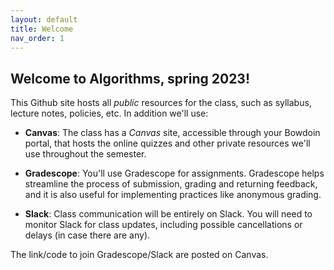 ```yaml
---
layout: default 
title: Welcome
nav_order: 1
---
```



## Welcome to Algorithms, spring 2023! 

This Github site hosts all _public_ resources for the class, such as syllabus, lecture notes, policies, etc.  In addition we'll use: 

* __Canvas__: The class  has  a _Canvas_ site, accessible through your Bowdoin portal, that hosts the online quizzes and other private resources we'll use throughout the semester. 

* __Gradescope__:  You'll use Gradescope for assignments. Gradescope helps streamline the process of submission, grading and returning feedback, and it is also useful for implementing practices like anonymous grading.

* __Slack__: Class communication will be entirely on Slack. You will need to monitor Slack for class updates, including possible cancellations or delays (in case there are any). 

The link/code to join Gradescope/Slack are posted on Canvas. 
